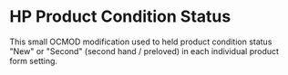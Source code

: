 # HP Product Condition Status
This small OCMOD modification used to held product condition status "New" or "Second" (second hand / preloved) in each individual product form setting.

